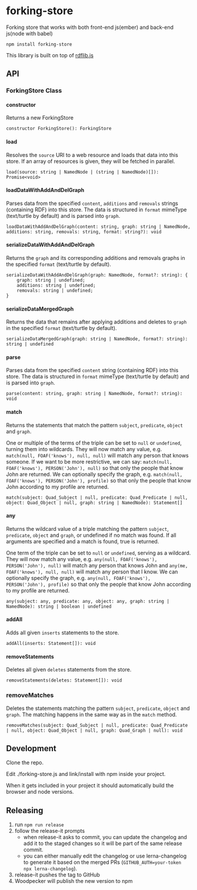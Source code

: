 # forking-store

Forking store that works with both front-end js(ember) and back-end js(node with babel)

`npm install forking-store`

This library is built on top of [rdflib.js](https://github.com/linkeddata/rdflib.js)

## API

### ForkingStore Class

#### constructor

Returns a new ForkingStore

```
constructor ForkingStore(): ForkingStore
```

#### load

Resolves the `source` URI to a web resource and loads that data into this store. If an array of resources is given, they will be fetched in parallel.

```
load(source: string | NamedNode | (string | NamedNode)[]): Promise<void>
```

#### loadDataWithAddAndDelGraph

Parses data from the specified `content`, `additions` and `removals` strings (containing RDF) into this store. The data is structured in `format` mimeType (text/turtle by default) and is parsed into `graph`.

```
loadDataWithAddAndDelGraph(content: string, graph: string | NamedNode, additions: string, removals: string, format: string?): void
```

#### serializeDataWithAddAndDelGraph

Returns the `graph` and its corresponding additions and removals graphs in the specified `format` (text/turtle by default).

```
serializeDataWithAddAndDelGraph(graph: NamedNode, format?: string): {
    graph: string | undefined;
    additions: string | undefined;
    removals: string | undefined;
}
```

#### serializeDataMergedGraph

Returns the data that remains after applying additions and deletes to `graph` in the specified `format` (text/turtle by default).

```
serializeDataMergedGraph(graph: string | NamedNode, format?: string): string | undefined
```

#### parse

Parses data from the specified `content` string (containing RDF) into this store. The data is structured in `format` mimeType (text/turtle by default) and is parsed into `graph`.

```
parse(content: string, graph: string | NamedNode, format?: string): void
```

#### match

Returns the statements that match the pattern `subject`, `predicate`, `object` and `graph`.

One or multiple of the terms of the triple can be set to `null` or `undefined`, turning them into wildcards. They will now match any value, e.g. `match(null, FOAF('knows'), null, null)` will match any person that knows someone. If we want to be more restrictive, we can say: `match(null, FOAF('knows'), PERSON('John'), null)` so that only the people that know John are returned. We can optionally specify the graph, e.g. `match(null, FOAF('knows'), PERSON('John'), profile)` so that only the people that know John according to my profile are returned.

```
match(subject: Quad_Subject | null, predicate: Quad_Predicate | null, object: Quad_Object | null, graph: string | NamedNode): Statement[]
```

#### any

Returns the wildcard value of a triple matching the pattern `subject`, `predicate`, `object` and `graph`, or undefined if no match was found. If all arguments are specified and a match is found, true is returned.

One term of the triple can be set to `null` or `undefined`, serving as a wildcard. They will now match any value, e.g. `any(null, FOAF('knows'), PERSON('John'), null)` will match any person that knows John and `any(me, FOAF('knows'), null, null)` will match any person that I know. We can optionally specify the graph, e.g. `any(null, FOAF('knows'), PERSON('John'), profile)` so that only the people that know John according to my profile are returned.

```
any(subject: any, predicate: any, object: any, graph: string | NamedNode): string | boolean | undefined
```

#### addAll

Adds all given `inserts` statements to the store.

```
addAll(inserts: Statement[]): void
```

#### removeStatements

Deletes all given `deletes` statements from the store.

```
removeStatements(deletes: Statement[]): void
```

### removeMatches

Deletes the statements matching the pattern `subject`, `predicate`, `object` and `graph`. The matching happens in the same way as in the `match` method.

```
removeMatches(subject: Quad_Subject | null, predicate: Quad_Predicate | null, object: Quad_Object | null, graph: Quad_Graph | null): void
```

## Development

Clone the repo.

Edit ./forking-store.js and link/install with npm inside your project.

When it gets included in your project it should automatically build the browser and node versions.

## Releasing

1. run `npm run release`
2. follow the release-it prompts
   - when release-it asks to commit, you can update the changelog and add it to the staged changes so it will be part of the same release commit.
   - you can either manually edit the changelog or use lerna-changelog to generate it based on the merged PRs (`GITHUB_AUTH=your-token npx lerna-changelog`).
3. release-it pushes the tag to GitHub
4. Woodpecker will publish the new version to npm
